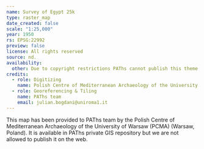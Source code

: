 ```yaml
---
name: Survey of Egypt 25k
type: raster_map
date_created: false
scale: "1:25,000"
year: 1950
rs: EPSG:22992
preview: false
license: All rights reserved
source: nd.
availability:
  other: Due to copyright restrictions PAThs cannot publish this theme in the Web. It is availale as a WMS service for PAThs members
credits:
  - role: Digitizing
    name: Polish Centre of Mediterranean Archaeology of the University of Warsaw (PCMA) (Warsaw, Poland)
  - role: Georeferencing & Tiling
    name: PAThs team
    email: julian.bogdani@uniroma1.it
---
```


This map has been provided to PAThs team by the Polish Centre of Mediterranean Archaeology of the University of Warsaw (PCMA) (Warsaw, Poland). It is available in PAThs private GIS repository but we are not allowed to publish it on the web.
